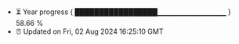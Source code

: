 - ⏳ Year progress { █████████████████▁▁▁▁▁▁▁▁▁▁▁▁▁ } 58.66 %
- ⏰ Updated on Fri, 02 Aug 2024 16:25:10 GMT

